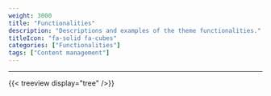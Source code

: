 ```yaml
---
weight: 3000
title: "Functionalities"
description: "Descriptions and examples of the theme functionalities."
titleIcon: "fa-solid fa-cubes"
categories: ["Functionalities"]
tags: ["Content management"]
---
```


---



{{< treeview
  display="tree"
/>}}
